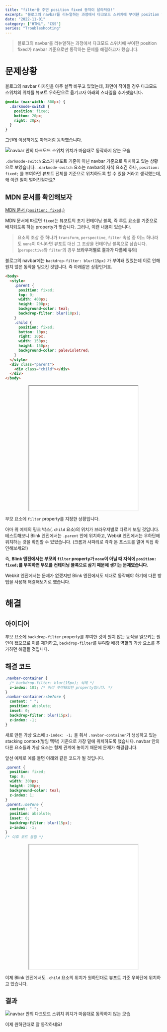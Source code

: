 ```yaml
---
title: "filter를 주면 position fixed 동작이 달라져요!"
excerpt: "블로그의 navbar를 리뉴얼하는 과정에서 다크모드 스위치에 부여한 position fixed가 navbar 기준으로만 동작하는 문제를 해결하고자 했습니다."
date: "2022-11-01"
category: ["HTML", "CSS"]
series: "Troubleshooting"
---
```


> 블로그의 navbar를 리뉴얼하는 과정에서 다크모드 스위치에 부여한 position fixed가 navbar 기준으로만 동작하는 문제를 해결하고자 했습니다.

# 문제상황

블로그의 navbar 디자인을 아주 살짝 바꾸고 있었는데, 화면이 작아질 경우 다크모드 스위치의 위치를 뷰포트 우하단으로 옮기고자 아래의 스타일을 추가했습니다.

```css
@media (max-width: 800px) {
  .darkmode-switch {
    position: fixed;
    bottom: 20px;
    right: 20px;
  }
}
```

그런데 이상하게도 아래처럼 동작했습니다.

![navbar 안의 다크모드 스위치 위치가 마음대로 동작하지 않는 모습](../static/img/filter를_주면_position_fixed_동작이_달라져요!/다크모드_스위치_위치이상.gif)

`.darkmode-switch` 요소가 뷰포트 기준이 아닌 navbar 기준으로 위치하고 있는 상황으로 보였습니다. `.darkmode-switch` 요소는 navbar의 자식 요소긴 하나, `position: fixed;` 를 부여하면 뷰포트 전체를 기준으로 위치하도록 할 수 있을 거라고 생각했는데, 왜 이런 일이 벌어진걸까요?

## MDN 문서를 확인해보자

[MDN 문서 (`position: fixed;`)](https://developer.mozilla.org/ko/docs/Web/CSS/position#fixed)

MDN 문서에 따르면 `fixed`는 뷰포트의 초기 컨테이닝 블록, 즉 루트 요소를 기준으로 배치되도록 하는 property가 맞습니다. 그러나, 이런 내용이 있습니다.

> 요소의 조상 중 하나가 `transform`, `perspective`, `filter` 속성 중 어느 하나라도 `none`이 아니라면 뷰포트 대신 그 조상을 컨테이닝 블록으로 삼습니다. (`perspective`와 `filter`의 경우 **브라우저별로 결과가 다름에 유의**)

블로그의 navbar에는 `backdrop-filter: blur(15px)` 가 부여돼 있었는데 이로 인해 원치 않은 동작을 일으킨 것입니다. 즉 아래같은 상황인거죠.

```html
<body>
  <style>
    .parent {
      position: fixed;
      top: 0;
      width: 400px;
      height: 200px;
      background-color: teal;
      backdrop-filter: blur(10px);
    }
    .child {
      position: fixed;
      bottom: 10px;
      right: 10px;
      width: 150px;
      height: 150px;
      background-color: palevioletred;
    }
  </style>
  <div class="parent">
    <div class="child"></div>
  </div>
</body>
```

<p class="iframe-container" align='center'>
<iframe src='../examples/posts/filter를_주면_position_fixed_동작이_달라져요!/test.html' style="width: 350px; height:400px;"></iframe>
</p>

부모 요소에 `filter` property를 지정한 상황입니다.

아마 위 예제의 핑크 박스(`.child` 요소)의 위치가 브라우저별로 다르게 보일 것입니다. 테스트해보니 Blink 엔진에서는 `.parent` 안에 위치하고, Webkit 엔진에서는 우하단에 위치하는 것을 확인할 수 있었습니다. (크롬과 사파리로 각각 본 포스트를 열어 직접 확인해보세요!)

즉, **Blink 엔진에서는 부모의 `filter` property가 `none`이 아닐 때 자식에 `position: fixed;`를 부여하면 부모를 컨테이닝 블록으로 삼기 때문에 생기는 문제였습니다.**

Webkit 엔진에서는 문제가 없겠지만 Blink 엔진에서도 제대로 동작해야 하기에 다른 방법을 사용해 해결해보기로 했습니다.

# 해결

## 아이디어

부모 요소에 `backdrop-filter` property를 부여한 것이 원치 않는 동작을 일으키는 원인이 됐으므로 이를 제거하고, `backdrop-filter`를 부여할 배경 역할의 가상 요소를 추가하면 해결될 것입니다.

## 해결 코드

```css
.navbar-container {
  /* backdrop-filter: blur(15px); 삭제 */
  z-index: 101; /* 이미 부여돼있던 property입니다. */
}
.navbar-container::before {
  content: " ";
  position: absolute;
  inset: 0;
  backdrop-filter: blur(15px);
  z-index: -1;
}
```

새로 만든 가상 요소에 `z-index: -1;` 을 줘서 `.navbar-container`가 생성하고 있는 stacking context(쌓임 맥락) 기준으로 가장 밑에 위치하도록 했습니다. navbar 안의 다른 요소들과 가상 요소는 형제 관계에 놓이기 때문에 문제가 해결됩니다.

앞선 예제로 예를 들면 아래와 같은 코드가 될 것입니다.

```css
.parent {
  position: fixed;
  top: 0;
  width: 300px;
  height: 200px;
  background-color: teal;
  z-index: 1;
}
.parent::before {
  content: " ";
  position: absolute;
  inset: 0;
  backdrop-filter: blur(15px);
  z-index: -1;
}
/* 이후 코드 동일 */
```

<p class="iframe-container" align='center'>
<iframe src='../examples/posts/filter를_주면_position_fixed_동작이_달라져요!/test_fixed.html' style="width: 350px; height:400px;"></iframe>
</p>

이제 Blink 엔진에서도 `.child` 요소의 위치가 원하던대로 뷰포트 기준 우하단에 위치하고 있습니다.

## 결과

![navbar 안의 다크모드 스위치 위치가 마음대로 동작하지 않는 모습](../static/img/filter를_주면_position_fixed_동작이_달라져요!/해결.gif)

이제 원하던대로 잘 동작하네요!
